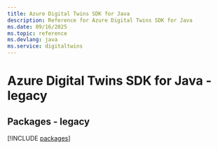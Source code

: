 ```yaml
---
title: Azure Digital Twins SDK for Java
description: Reference for Azure Digital Twins SDK for Java
ms.date: 09/16/2025
ms.topic: reference
ms.devlang: java
ms.service: digitaltwins
---
```

# Azure Digital Twins SDK for Java - legacy
## Packages - legacy
[!INCLUDE [packages](digital-twins-index.md)]